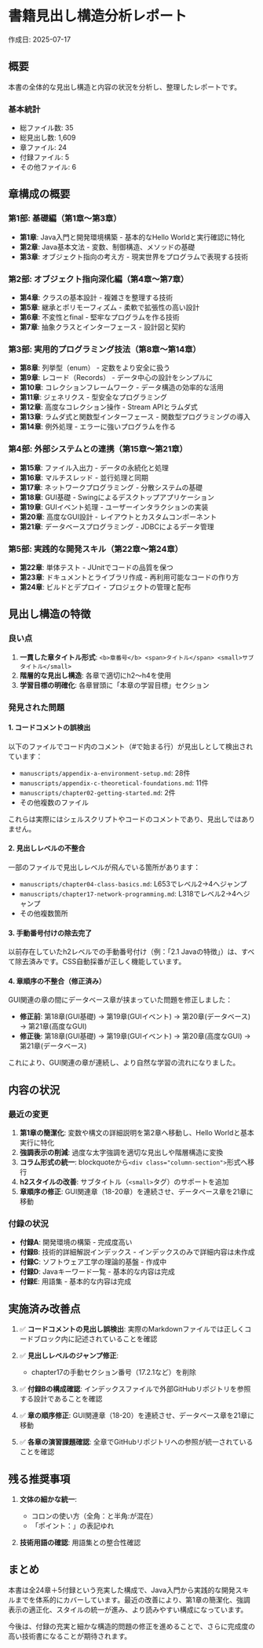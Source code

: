 # 書籍見出し構造分析レポート

作成日: 2025-07-17

## 概要

本書の全体的な見出し構造と内容の状況を分析し、整理したレポートです。

### 基本統計
- 総ファイル数: 35
- 総見出し数: 1,609
- 章ファイル: 24
- 付録ファイル: 5
- その他ファイル: 6

## 章構成の概要

### 第1部: 基礎編（第1章〜第3章）
- **第1章**: Java入門と開発環境構築 - 基本的なHello Worldと実行確認に特化
- **第2章**: Java基本文法 - 変数、制御構造、メソッドの基礎
- **第3章**: オブジェクト指向の考え方 - 現実世界をプログラムで表現する技術

### 第2部: オブジェクト指向深化編（第4章〜第7章）
- **第4章**: クラスの基本設計 - 複雑さを整理する技術
- **第5章**: 継承とポリモーフィズム - 柔軟で拡張性の高い設計
- **第6章**: 不変性とfinal - 堅牢なプログラムを作る技術
- **第7章**: 抽象クラスとインターフェース - 設計図と契約

### 第3部: 実用的プログラミング技法（第8章〜第14章）
- **第8章**: 列挙型（enum） - 定数をより安全に扱う
- **第9章**: レコード（Records） - データ中心の設計をシンプルに
- **第10章**: コレクションフレームワーク - データ構造の効率的な活用
- **第11章**: ジェネリクス - 型安全なプログラミング
- **第12章**: 高度なコレクション操作 - Stream APIとラムダ式
- **第13章**: ラムダ式と関数型インターフェース - 関数型プログラミングの導入
- **第14章**: 例外処理 - エラーに強いプログラムを作る

### 第4部: 外部システムとの連携（第15章〜第21章）
- **第15章**: ファイル入出力 - データの永続化と処理
- **第16章**: マルチスレッド - 並行処理と同期
- **第17章**: ネットワークプログラミング - 分散システムの基礎
- **第18章**: GUI基礎 - Swingによるデスクトップアプリケーション
- **第19章**: GUIイベント処理 - ユーザーインタラクションの実装
- **第20章**: 高度なGUI設計 - レイアウトとカスタムコンポーネント
- **第21章**: データベースプログラミング - JDBCによるデータ管理

### 第5部: 実践的な開発スキル（第22章〜第24章）
- **第22章**: 単体テスト - JUnitでコードの品質を保つ
- **第23章**: ドキュメントとライブラリ作成 - 再利用可能なコードの作り方
- **第24章**: ビルドとデプロイ - プロジェクトの管理と配布

## 見出し構造の特徴

### 良い点
1. **一貫した章タイトル形式**: `<b>章番号</b> <span>タイトル</span> <small>サブタイトル</small>`
2. **階層的な見出し構造**: 各章で適切にh2〜h4を使用
3. **学習目標の明確化**: 各章冒頭に「本章の学習目標」セクション

### 発見された問題

#### 1. コードコメントの誤検出
以下のファイルでコード内のコメント（#で始まる行）が見出しとして検出されています：
- `manuscripts/appendix-a-environment-setup.md`: 28件
- `manuscripts/appendix-c-theoretical-foundations.md`: 11件  
- `manuscripts/chapter02-getting-started.md`: 2件
- その他複数のファイル

これらは実際にはシェルスクリプトやコードのコメントであり、見出しではありません。

#### 2. 見出しレベルの不整合
一部のファイルで見出しレベルが飛んでいる箇所があります：
- `manuscripts/chapter04-class-basics.md`: L653でレベル2→4へジャンプ
- `manuscripts/chapter17-network-programming.md`: L318でレベル2→4へジャンプ
- その他複数箇所

#### 3. 手動番号付けの除去完了
以前存在していたh2レベルでの手動番号付け（例：「2.1 Javaの特徴」）は、すべて除去済みです。CSS自動採番が正しく機能しています。

#### 4. 章順序の不整合（修正済み）
GUI関連の章の間にデータベース章が挟まっていた問題を修正しました：
- **修正前**: 第18章(GUI基礎) → 第19章(GUIイベント) → 第20章(データベース) → 第21章(高度なGUI)
- **修正後**: 第18章(GUI基礎) → 第19章(GUIイベント) → 第20章(高度なGUI) → 第21章(データベース)

これにより、GUI関連の章が連続し、より自然な学習の流れになりました。

## 内容の状況

### 最近の変更
1. **第1章の簡潔化**: 変数や構文の詳細説明を第2章へ移動し、Hello Worldと基本実行に特化
2. **強調表示の削減**: 過度な太字強調を適切な見出しや階層構造に変換
3. **コラム形式の統一**: blockquoteから`<div class="column-section">`形式へ移行
4. **h2スタイルの改善**: サブタイトル（`<small>`タグ）のサポートを追加
5. **章順序の修正**: GUI関連章（18-20章）を連続させ、データベース章を21章に移動

### 付録の状況
- **付録A**: 開発環境の構築 - 完成度高い
- **付録B**: 技術的詳細解説インデックス - インデックスのみで詳細内容は未作成
- **付録C**: ソフトウェア工学の理論的基盤 - 作成中
- **付録D**: Javaキーワード一覧 - 基本的な内容は完成
- **付録E**: 用語集 - 基本的な内容は完成

## 実施済み改善点

1. ✅ **コードコメントの見出し誤検出**: 実際のMarkdownファイルでは正しくコードブロック内に記述されていることを確認

2. ✅ **見出しレベルのジャンプ修正**: 
   - chapter17の手動セクション番号（17.2.1など）を削除

3. ✅ **付録Bの構成確認**: インデックスファイルで外部GitHubリポジトリを参照する設計であることを確認

4. ✅ **章の順序修正**: GUI関連章（18-20）を連続させ、データベース章を21章に移動

5. ✅ **各章の演習課題確認**: 全章でGitHubリポジトリへの参照が統一されていることを確認

## 残る推奨事項

1. **文体の細かな統一**: 
   - コロンの使い方（全角：と半角:が混在）
   - 「ポイント：」の表記ゆれ

2. **技術用語の確認**: 用語集との整合性確認

## まとめ

本書は全24章＋5付録という充実した構成で、Java入門から実践的な開発スキルまでを体系的にカバーしています。最近の改善により、第1章の簡潔化、強調表示の適正化、スタイルの統一が進み、より読みやすい構成になっています。

今後は、付録の充実と細かな構造的問題の修正を進めることで、さらに完成度の高い技術書になることが期待されます。